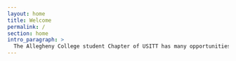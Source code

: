 ```yaml
---
layout: home
title: Welcome
permalink: /
section: home
intro_paragraph: >
  The Allegheny College student Chapter of USITT has many opportunities to offer to students interested in the world of production. From design to creation, USITT strives to immerse students in on campus, and off, opportunities for growth. With exposure to industry leading equipment and training, to networking opportunities to build a strong support network. AC USITT wants to bring the world of production to as many students as possible on campus.
---
```

